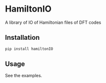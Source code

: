 # HamiltonIO
A library of IO of Hamiltonian files of DFT codes

## Installation
```bash
pip install hamiltonIO
```

## Usage

See the examples.

